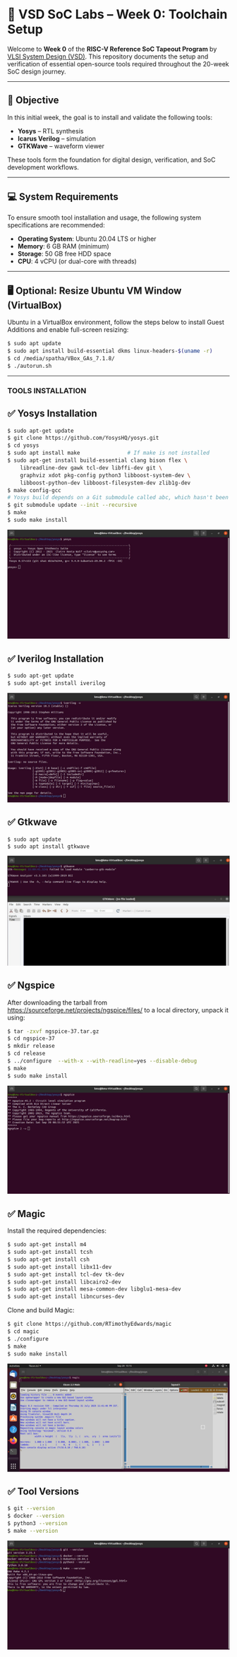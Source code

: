 # 🧠 VSD SoC Labs – Week 0: Toolchain Setup

Welcome to **Week 0** of the **RISC-V Reference SoC Tapeout Program** by [VLSI System Design (VSD)](https://www.vlsisystemdesign.com/soc-labs/). This repository documents the setup and verification of essential open-source tools required throughout the 20-week SoC design journey.

---

## 🚀 Objective

In this initial week, the goal is to install and validate the following tools:

- **Yosys** – RTL synthesis
- **Icarus Verilog** – simulation
- **GTKWave** – waveform viewer

These tools form the foundation for digital design, verification, and SoC development workflows.

---

## 💻 System Requirements

To ensure smooth tool installation and usage, the following system specifications are recommended:

- **Operating System**: Ubuntu 20.04 LTS or higher
- **Memory**: 6 GB RAM (minimum)
- **Storage**: 50 GB free HDD space
- **CPU**: 4 vCPU (or dual-core with threads)

---

## 🖥️ Optional: Resize Ubuntu VM Window (VirtualBox)

 Ubuntu in a VirtualBox environment, follow the steps below to install Guest Additions and enable full-screen resizing:

```bash
$ sudo apt update
$ sudo apt install build-essential dkms linux-headers-$(uname -r)
$ cd /media/spatha/VBox_GAs_7.1.8/
$ ./autorun.sh
```
---
### TOOLS INSTALLATION

## ✅ **Yosys Installation**
```bash
$ sudo apt-get update
$ git clone https://github.com/YosysHQ/yosys.git
$ cd yosys
$ sudo apt install make               # If make is not installed
$ sudo apt-get install build-essential clang bison flex \
    libreadline-dev gawk tcl-dev libffi-dev git \
    graphviz xdot pkg-config python3 libboost-system-dev \
    libboost-python-dev libboost-filesystem-dev zlib1g-dev
$ make config-gcc
# Yosys build depends on a Git submodule called abc, which hasn't been initialized yet. You need to run the following command before running make
$ git submodule update --init --recursive
$ make 
$ sudo make install
```
![alt text](YOSYS.jpeg)
## ✅ **Iverilog Installation**
```bash
$ sudo apt-get update
$ sudo apt-get install iverilog
```
![alt text](IVERILOG.jpeg)
## ✅ **Gtkwave**
```
$ sudo apt update
$ sudo apt install gtkwave
```

![alt text](GTKWAVE.jpeg)

## ✅ **Ngspice**
After downloading the tarball from https://sourceforge.net/projects/ngspice/files/ to a local directory, unpack it using:
```bash
$ tar -zxvf ngspice-37.tar.gz
$ cd ngspice-37
$ mkdir release
$ cd release
$ ../configure  --with-x --with-readline=yes --disable-debug
$ make
$ sudo make install
```
![alt text](NGSPICE.jpeg)

## ✅ **Magic**
Install the required dependencies:
```bash
$ sudo apt-get install m4
$ sudo apt-get install tcsh
$ sudo apt-get install csh
$ sudo apt-get install libx11-dev
$ sudo apt-get install tcl-dev tk-dev
$ sudo apt-get install libcairo2-dev
$ sudo apt-get install mesa-common-dev libglu1-mesa-dev
$ sudo apt-get install libncurses-dev
```
Clone and build Magic:
```bash
$ git clone https://github.com/RTimothyEdwards/magic
$ cd magic
$ ./configure
$ make
$ sudo make install
```
![alt text](MAGIC.jpeg)

## ✅ **Tool Versions**
```bash
$ git --version
$ docker --version
$ python3 --version
$ make --version
```
![alt text](GIT.jpeg)
